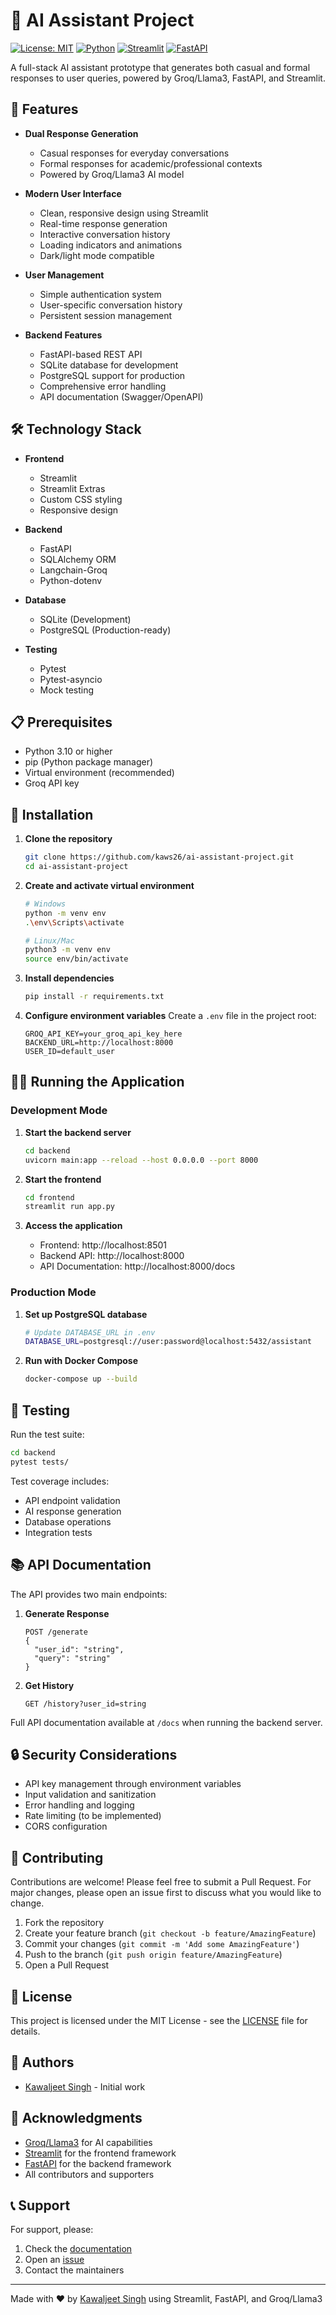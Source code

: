 # 🤖 AI Assistant Project

[![License: MIT](https://img.shields.io/badge/License-MIT-yellow.svg)](https://opensource.org/licenses/MIT)
[![Python](https://img.shields.io/badge/Python-3.10+-blue.svg)](https://www.python.org/downloads/)
[![Streamlit](https://img.shields.io/badge/Streamlit-1.22.0-FF4B4B.svg)](https://streamlit.io/)
[![FastAPI](https://img.shields.io/badge/FastAPI-0.95.0-009688.svg)](https://fastapi.tiangolo.com/)

A full-stack AI assistant prototype that generates both casual and formal responses to user queries, powered by Groq/Llama3, FastAPI, and Streamlit.

## 🌟 Features

- **Dual Response Generation**
  - Casual responses for everyday conversations
  - Formal responses for academic/professional contexts
  - Powered by Groq/Llama3 AI model

- **Modern User Interface**
  - Clean, responsive design using Streamlit
  - Real-time response generation
  - Interactive conversation history
  - Loading indicators and animations
  - Dark/light mode compatible

- **User Management**
  - Simple authentication system
  - User-specific conversation history
  - Persistent session management

- **Backend Features**
  - FastAPI-based REST API
  - SQLite database for development
  - PostgreSQL support for production
  - Comprehensive error handling
  - API documentation (Swagger/OpenAPI)

## 🛠️ Technology Stack

- **Frontend**
  - Streamlit
  - Streamlit Extras
  - Custom CSS styling
  - Responsive design

- **Backend**
  - FastAPI
  - SQLAlchemy ORM
  - Langchain-Groq
  - Python-dotenv

- **Database**
  - SQLite (Development)
  - PostgreSQL (Production-ready)

- **Testing**
  - Pytest
  - Pytest-asyncio
  - Mock testing

## 📋 Prerequisites

- Python 3.10 or higher
- pip (Python package manager)
- Virtual environment (recommended)
- Groq API key

## 🚀 Installation

1. **Clone the repository**
   ```bash
   git clone https://github.com/kaws26/ai-assistant-project.git
   cd ai-assistant-project
   ```

2. **Create and activate virtual environment**
   ```bash
   # Windows
   python -m venv env
   .\env\Scripts\activate

   # Linux/Mac
   python3 -m venv env
   source env/bin/activate
   ```

3. **Install dependencies**
   ```bash
   pip install -r requirements.txt
   ```

4. **Configure environment variables**
   Create a `.env` file in the project root:
   ```
   GROQ_API_KEY=your_groq_api_key_here
   BACKEND_URL=http://localhost:8000
   USER_ID=default_user
   ```

## 🏃‍♂️ Running the Application

### Development Mode

1. **Start the backend server**
   ```bash
   cd backend
   uvicorn main:app --reload --host 0.0.0.0 --port 8000
   ```

2. **Start the frontend**
   ```bash
   cd frontend
   streamlit run app.py
   ```

3. **Access the application**
   - Frontend: http://localhost:8501
   - Backend API: http://localhost:8000
   - API Documentation: http://localhost:8000/docs

### Production Mode

1. **Set up PostgreSQL database**
   ```bash
   # Update DATABASE_URL in .env
   DATABASE_URL=postgresql://user:password@localhost:5432/assistant
   ```

2. **Run with Docker Compose**
   ```bash
   docker-compose up --build
   ```

## 🧪 Testing

Run the test suite:
```bash
cd backend
pytest tests/
```

Test coverage includes:
- API endpoint validation
- AI response generation
- Database operations
- Integration tests

## 📚 API Documentation

The API provides two main endpoints:

1. **Generate Response**
   ```
   POST /generate
   {
     "user_id": "string",
     "query": "string"
   }
   ```

2. **Get History**
   ```
   GET /history?user_id=string
   ```

Full API documentation available at `/docs` when running the backend server.

## 🔒 Security Considerations

- API key management through environment variables
- Input validation and sanitization
- Error handling and logging
- Rate limiting (to be implemented)
- CORS configuration

## 🤝 Contributing

Contributions are welcome! Please feel free to submit a Pull Request. For major changes, please open an issue first to discuss what you would like to change.

1. Fork the repository
2. Create your feature branch (`git checkout -b feature/AmazingFeature`)
3. Commit your changes (`git commit -m 'Add some AmazingFeature'`)
4. Push to the branch (`git push origin feature/AmazingFeature`)
5. Open a Pull Request

## 📝 License

This project is licensed under the MIT License - see the [LICENSE](LICENSE) file for details.

## 👥 Authors

- [Kawaljeet Singh](https://github.com/kaws26) - Initial work

## 🙏 Acknowledgments

- [Groq/Llama3](https://groq.com/) for AI capabilities
- [Streamlit](https://streamlit.io/) for the frontend framework
- [FastAPI](https://fastapi.tiangolo.com/) for the backend framework
- All contributors and supporters

## 📞 Support

For support, please:
1. Check the [documentation](https://github.com/kaws26/ai-assistant-project/wiki)
2. Open an [issue](https://github.com/kaws26/ai-assistant-project/issues)
3. Contact the maintainers

---

Made with ❤️ by [Kawaljeet Singh](https://github.com/kaws26) using Streamlit, FastAPI, and Groq/Llama3
